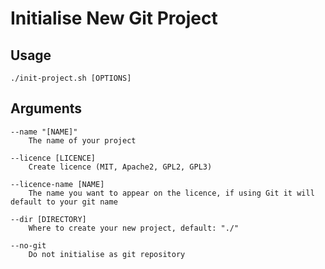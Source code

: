 # Initialise New Git Project

## Usage

```
./init-project.sh [OPTIONS]
```

## Arguments

```
--name "[NAME]"
    The name of your project
    
--licence [LICENCE]
    Create licence (MIT, Apache2, GPL2, GPL3)
    
--licence-name [NAME]
    The name you want to appear on the licence, if using Git it will default to your git name
  
--dir [DIRECTORY]
    Where to create your new project, default: "./"
  
--no-git
    Do not initialise as git repository
```
